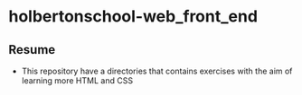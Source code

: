 # holbertonschool-web_front_end

## Resume
* This repository have a directories that contains
exercises with the aim of learning more HTML and CSS